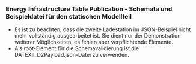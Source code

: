 ### Energy Infrastructure Table Publication - Schemata und Beispieldatei für den statischen Modellteil

* Es ist zu beachten, dass die zweite Ladestation im JSON-Beispiel nicht mehr vollständig ausgearbeitet ist. Sie dient nur der Demonstration weiterer Möglichkeiten, es fehlen aber verpflichtende Elemente.
* Als root-Element für die Schemavalidierung ist die DATEXII_D2Payload.json-Datei zu verwenden.
